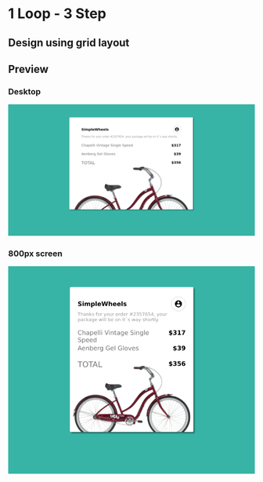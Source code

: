 # 1 Loop - 3 Step

## Design using grid layout

## Preview

### Desktop

![Desktop](src/img/desktop.png)

### 800px screen

![800](src/img/800.png)